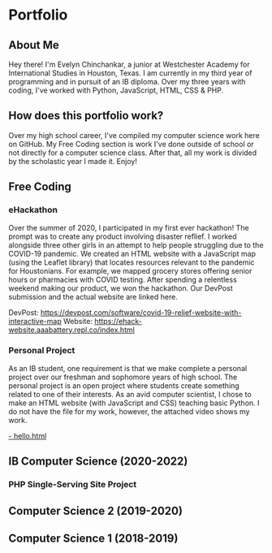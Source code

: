 # Portfolio

## About Me
Hey there! I'm Evelyn Chinchankar, a junior at Westchester Academy for International Studies in Houston, Texas. I am currently in my third year of programming and in pursuit of an IB diploma. Over my three years with coding, I've worked with Python, JavaScript, HTML, CSS & PHP. 

## How does this portfolio work?
Over my high school career, I've compiled my computer science work here on GitHub. My Free Coding section is work I've done outside of school or not directly for a computer science class. After that, all my work is divided by the scholastic year I made it. Enjoy!

## Free Coding
### eHackathon
Over the summer of 2020, I participated in my first ever hackathon! The prompt was to create any product involving disaster reflief. I worked alongside three other girls in an attempt to help people struggling due to the COVID-19 pandemic. We created an HTML website with a JavaScript map (using the Leaflet library) that locates resources relevant to the pandemic for Houstonians. For example, we mapped grocery stores offering senior hours or pharmacies with COVID testing. After spending a relentless weekend making our product, we won the hackathon. Our DevPost submission and the actual website are linked here. 

DevPost: https://devpost.com/software/covid-19-relief-website-with-interactive-map
Website: https://ehack-website.aaabattery.repl.co/index.html

### Personal Project
As an IB student, one requirement is that we make complete a personal project over our freshman and sophomore years of high school. The personal project is an open project where students create something related to one of their interests. As an avid computer scientist, I chose to make an HTML website (with JavaScript and CSS) teaching basic Python. I do not have the file for my work, however, the attached video shows my work.

[- hello.html](linkkkkkk)

## IB Computer Science (2020-2022)
### PHP Single-Serving Site Project

## Computer Science 2 (2019-2020)

## Computer Science 1 (2018-2019)


<!--
**evelynchinchankar/evelynchinchankar** is a ✨ _special_ ✨ repository because its `README.md` (this file) appears on your GitHub profile.

Here are some ideas to get you started:

- 🔭 I’m currently working on ...
- 🌱 I’m currently learning ...
- 👯 I’m looking to collaborate on ...
- 🤔 I’m looking for help with ...
- 💬 Ask me about ...
- 📫 How to reach me: ...
- 😄 Pronouns: ...
- ⚡ Fun fact: ...
-->
